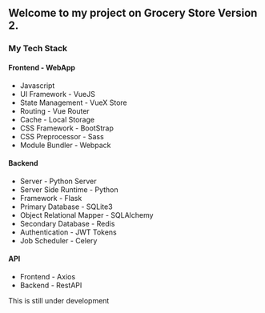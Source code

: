 ## Welcome to my project on Grocery Store Version 2.

### My Tech Stack

#### Frontend - WebApp
* Javascript
* UI Framework - VueJS
* State Management - VueX Store
* Routing - Vue Router
* Cache - Local Storage
* CSS Framework - BootStrap
* CSS Preprocessor - Sass
* Module Bundler - Webpack

#### Backend
* Server - Python Server
* Server Side Runtime - Python
* Framework - Flask
* Primary Database - SQLite3
* Object Relational Mapper - SQLAlchemy
* Secondary Database - Redis
* Authentication - JWT Tokens
* Job Scheduler - Celery

#### API
* Frontend - Axios
* Backend - RestAPI

This is still under development
